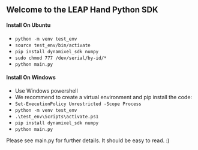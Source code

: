 ## Welcome to the LEAP Hand Python SDK

#### Install On Ubuntu
- `python -m venv test_env`
- `source test_env/bin/activate`
- `pip install dynamixel_sdk numpy`
- `sudo chmod 777 /dev/serial/by-id/*`
- `python main.py`

#### Install On Windows
- Use Windows powershell
- We recommend to create a virtual environment and pip install the code:
- `Set-ExecutionPolicy Unrestricted -Scope Process`
- `python -m venv test_env`
- `.\test_env\Scripts\activate.ps1`
- `pip install dynamixel_sdk numpy`
- `python main.py`

Please see main.py for further details.  It should be easy to read.  :)
